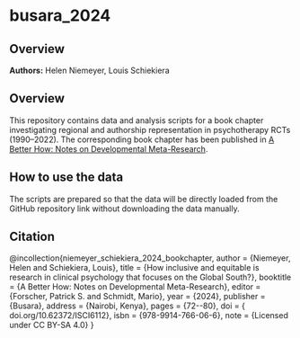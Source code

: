 # busara_2024
## Overview

**Authors:** Helen Niemeyer, Louis Schiekiera

## Overview
This repository contains data and analysis scripts for a book chapter investigating regional and authorship representation in psychotherapy RCTs (1990–2022). The corresponding book chapter has been published in [A Better How: Notes on Developmental Meta-Research](https://www.busara.global/wp-content/uploads/2024/06/A-Better-How-Book.pdf).

## How to use the data
The scripts are prepared so that the data will be directly loaded from the GitHub repository link without downloading the data manually.


## Citation
@incollection{niemeyer_schiekiera_2024_bookchapter,
  author = {Niemeyer, Helen and Schiekiera, Louis},
  title = {How inclusive and equitable is research in clinical psychology that focuses on the Global South?},
  booktitle = {A Better How: Notes on Developmental Meta-Research},
  editor = {Forscher, Patrick S. and Schmidt, Mario},
  year = {2024},
  publisher = {Busara},
  address = {Nairobi, Kenya},
  pages = {72--80},
  doi = { doi.org/10.62372/ISCI6112},
  isbn = {978-9914-766-06-6},
  note = {Licensed under CC BY-SA 4.0}
}